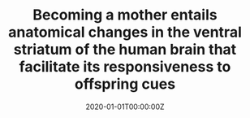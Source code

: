 ---
title: "Becoming a mother entails anatomical changes in the ventral striatum of the human brain that facilitate its responsiveness to offspring cues"
authors:
- Elseline Hoekzema
- Christian K. Tamnes
- Puck Berns
- Erika Barba-Müller
- Cristina Pozzobon
- Marisol Picado
- Florencio Lucco
- Magdalena Martínez García
- Manuel Desco
- Agustín Ballesteros
- Eveline A. Crone
- Óscar Vilarroya
- Susana Carmona
date: "2020-01-01T00:00:00Z"
doi: ""
publishDate: "2020-01-01T00:00:00Z"
publication_types: ["2"]
publication: "In *Psychoneuroendocrinology*"
tags:
- Maternidad
featured: false
links:
- name: Link
  url: https://www.sciencedirect.com/science/article/pii/S030645301931248X
---
